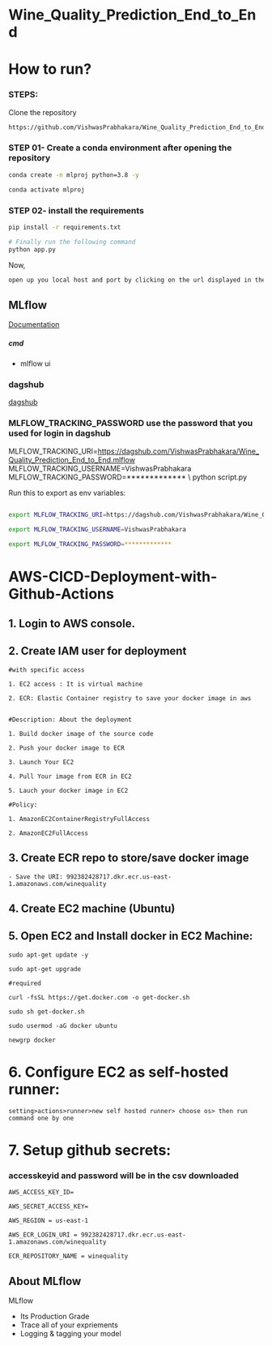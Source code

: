 # Wine_Quality_Prediction_End_to_End

# How to run?
### STEPS:

Clone the repository

```bash
https://github.com/VishwasPrabhakara/Wine_Quality_Prediction_End_to_End.git
```
### STEP 01- Create a conda environment after opening the repository

```bash
conda create -n mlproj python=3.8 -y
```

```bash
conda activate mlproj
```


### STEP 02- install the requirements
```bash
pip install -r requirements.txt
```


```bash
# Finally run the following command
python app.py
```

Now,
```bash
open up you local host and port by clicking on the url displayed in the terminal
```



## MLflow

[Documentation](https://mlflow.org/docs/latest/index.html)


##### cmd
- mlflow ui

### dagshub
[dagshub](https://dagshub.com/)

### MLFLOW_TRACKING_PASSWORD use the password that you used for login in dagshub
MLFLOW_TRACKING_URI=https://dagshub.com/VishwasPrabhakara/Wine_Quality_Prediction_End_to_End.mlflow \
MLFLOW_TRACKING_USERNAME=VishwasPrabhakara \
MLFLOW_TRACKING_PASSWORD=************* \ 
python script.py

Run this to export as env variables:

```bash

export MLFLOW_TRACKING_URI=https://dagshub.com/VishwasPrabhakara/Wine_Quality_Prediction_End_to_End.mlflow

export MLFLOW_TRACKING_USERNAME=VishwasPrabhakara 

export MLFLOW_TRACKING_PASSWORD=*************

```



# AWS-CICD-Deployment-with-Github-Actions

## 1. Login to AWS console.

## 2. Create IAM user for deployment

	#with specific access

	1. EC2 access : It is virtual machine

	2. ECR: Elastic Container registry to save your docker image in aws


	#Description: About the deployment

	1. Build docker image of the source code

	2. Push your docker image to ECR

	3. Launch Your EC2 

	4. Pull Your image from ECR in EC2

	5. Lauch your docker image in EC2

	#Policy:

	1. AmazonEC2ContainerRegistryFullAccess

	2. AmazonEC2FullAccess

	
## 3. Create ECR repo to store/save docker image
    - Save the URI: 992382428717.dkr.ecr.us-east-1.amazonaws.com/winequality

	
## 4. Create EC2 machine (Ubuntu) 

## 5. Open EC2 and Install docker in EC2 Machine:
	
	
	

	sudo apt-get update -y

	sudo apt-get upgrade
	
	#required

	curl -fsSL https://get.docker.com -o get-docker.sh

	sudo sh get-docker.sh

	sudo usermod -aG docker ubuntu

	newgrp docker
	
# 6. Configure EC2 as self-hosted runner:
    setting>actions>runner>new self hosted runner> choose os> then run command one by one


# 7. Setup github secrets:
### accesskeyid and password will be in the csv downloaded

    AWS_ACCESS_KEY_ID= 

    AWS_SECRET_ACCESS_KEY=

    AWS_REGION = us-east-1

    AWS_ECR_LOGIN_URI = 992382428717.dkr.ecr.us-east-1.amazonaws.com/winequality

    ECR_REPOSITORY_NAME = winequality




## About MLflow 
MLflow

 - Its Production Grade
 - Trace all of your expriements
 - Logging & tagging your model



